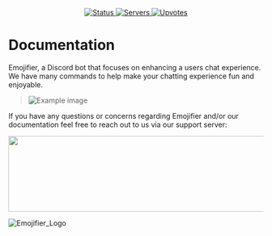 
<p align="center">
  <a href="https://top.gg/bot/673994042450903089" target="_blank">
    <img src="https://top.gg/api/widget/status/673994042450903089.svg" alt="Status" />
  </a>
   <a href="https://top.gg/bot/673994042450903089" target="_blank">
    <img src="https://top.gg/api/widget/servers/673994042450903089.svg" alt="Servers" />
  </a>
    <a href="https://top.gg/bot/673994042450903089" target="_blank">
    <img src="https://top.gg/api/widget/upvotes/673994042450903089.svg" alt="Upvotes" />
  </a>
</p>

# Documentation
Emojifier, a Discord bot that focuses on enhancing a users chat experience. We have many commands to help make your chatting experience fun and enjoyable.

> ![Example image](https://techy.hep.gg/KVyIIkOG6)

 If you have any questions or concerns regarding Emojifier and/or our documentation feel free to reach out to us via our support server:

<img src="https://inv.wtf/widget/bdl?format=png" width="650" height="150">






![Emojifier_Logo](https://emojifier.js.org/images/logo.png)
